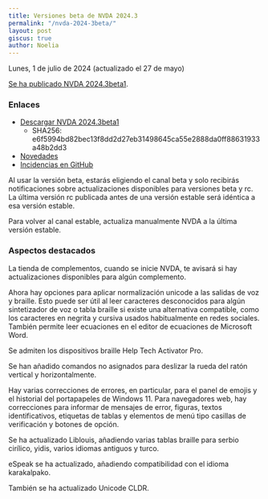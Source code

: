 ```yaml
---
title: Versiones beta de NVDA 2024.3
permalink: "/nvda-2024-3beta/"
layout: post
giscus: true
author: Noelia
---
```


<footer>Lunes, 1 de julio de 2024 (actualizado el 27 de mayo)</footer>

[Se ha publicado NVDA 2024.3beta1](https://www.nvaccess.org/post/nvda-2024-3beta1).

### Enlaces

- [Descargar NVDA 2024.3beta1](https://www.nvaccess.org/files/nvda/releases/2024.3beta1/nvda_2024.3beta1.exe)
  - SHA256: e6f5994bd82bec13f8dd2d27eb31498645ca55e2888da0ff88631933a48b2dd3
- [Novedades](https://www.nvaccess.org/files/nvda/releases/2024.3beta1/documentation/es/changes.html)
- [Incidencias en GitHub](https://github.com/nvaccess/nvda/issues)

Al usar la versión beta, estarás eligiendo el canal beta y solo recibirás notificaciones sobre actualizaciones disponibles para versiones beta y rc. La última versión rc publicada antes de una versión estable será idéntica a esa versión estable.

Para volver al canal estable, actualiza manualmente NVDA a la última versión estable.

### Aspectos destacados

La tienda de complementos, cuando se inicie NVDA, te avisará si hay actualizaciones disponibles para algún complemento.

Ahora hay opciones para aplicar normalización unicode a las salidas de voz y braille. Esto puede ser útil al leer caracteres desconocidos para algún sintetizador de voz o tabla braille si existe una alternativa compatible, como los caracteres en negrita y cursiva usados habitualmente en redes sociales. También permite leer ecuaciones en el editor de ecuaciones de Microsoft Word.

Se admiten los dispositivos braille Help Tech Activator Pro.

Se han añadido comandos no asignados para deslizar la rueda del ratón vertical y horizontalmente.

Hay varias correcciones de errores, en particular, para el panel de emojis y el historial del portapapeles de Windows 11. Para navegadores web, hay correcciones para informar de mensajes de error, figuras, textos identificativos, etiquetas de tablas y elementos de menú tipo casillas de verificación y botones de opción.

Se ha actualizado Liblouis, añadiendo varias tablas braille para serbio cirílico, yidis, varios idiomas antiguos y turco.

eSpeak se ha actualizado, añadiendo compatibilidad con el idioma karakalpako.

También se ha actualizado Unicode CLDR.


